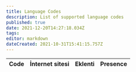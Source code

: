 ```yaml
---
title: Language Codes
description: List of supported language codes
published: true
date: 2021-12-20T14:27:18.034Z
tags:
editor: markdown
dateCreated: 2021-10-31T15:41:15.757Z
---
```


<table id="languages">
  <thead>
    <tr>
      <th style="text-align:left">Code</th>
      <th style="text-align:left">İnternet sitesi</th>
      <th style="text-align:left">Eklenti</th>
      <th style="text-align:left">Presence</th>
    </tr>
  </thead>
  <tbody>
  </tbody>
</table>
